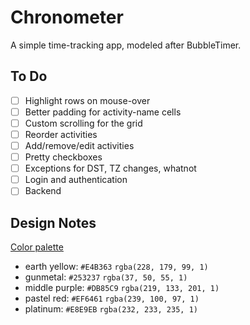 # Chronometer

A simple time-tracking app, modeled after BubbleTimer.

## To Do

- [ ] Highlight rows on mouse-over
- [ ] Better padding for activity-name cells
- [ ] Custom scrolling for the grid
- [ ] Reorder activities
- [ ] Add/remove/edit activities
- [ ] Pretty checkboxes
- [ ] Exceptions for DST, TZ changes, whatnot
- [ ] Login and authentication
- [ ] Backend

## Design Notes

[Color palette][1]

[1]: https://coolors.co/db85c9-253237-ef6461-e4b363-e8e9eb

- earth yellow: `#E4B363` `rgba(228, 179, 99, 1)`
- gunmetal: `#253237` `rgba(37, 50, 55, 1)`
- middle purple: `#DB85C9` `rgba(219, 133, 201, 1)`
- pastel red: `#EF6461` `rgba(239, 100, 97, 1)`
- platinum: `#E8E9EB` `rgba(232, 233, 235, 1)`
